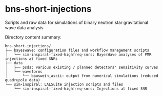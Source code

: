 # bns-short-injections
Scripts and raw data for simulations of binary neutron star gravitational wave data analysis

Directory content summary:
```
bns-short-injections/
├── bayeswave: configuration files and workflow management scripts
│   └── sim-inspiral-fixed-highfreq-snrs: BayesWave analyses of PMR injections at fixed SNRs
├── data
│   ├── psds: various existing / planned detectors' sensitivity curves
│   └── waveforms
│       └── bauswein_ascii: output from numerical simulations (reduced quadrupole data)
└── sim-inspiral: LALSuite injection scripts and files
    └── sim-inspiral-fixed-highfreq-snrs: Injections at fixed SNR
```

